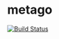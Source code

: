 # metago

[![Build Status](https://travis-ci.org/st0012/metago.svg?branch=master)](https://travis-ci.org/st0012/metago)